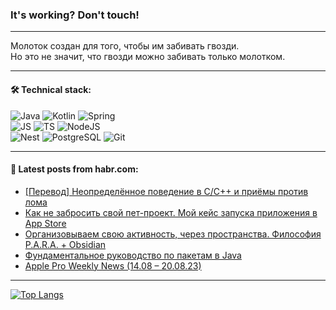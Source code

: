 ### It's working? Don't touch!

---
Молоток создан для того, чтобы им забивать гвозди. <br>
Но это не значит, что гвозди можно забивать только молотком.

---

#### 🛠️ Technical stack:

![Java](https://img.shields.io/badge/Java-informational?logo=Oracle&style=flat&logoColor=white&color=FF4500)
![Kotlin](https://img.shields.io/badge/Kotlin-informational?logo=Kotlin&style=flat&logoColor=white&color=774D97)
![Spring](https://img.shields.io/badge/SpringBoot-informational?logo=SpringBoot&style=flat&logoColor=white&color=6DB33F) <br>
![JS](https://img.shields.io/badge/JS-informational?logo=javaScript&style=flat&logoColor=black&color=F7Df1E)
![TS](https://img.shields.io/badge/TypeScript-informational?logo=typeScript&style=flat&logoColor=black&color=0667A8)
![NodeJS](https://img.shields.io/badge/NodeJS-informational?logo=node.js&style=flat&logoColor=white&color=70A760) <br>
![Nest](https://img.shields.io/badge/NestJS-informational?logo=NestJS&style=flat&logoColor=white&color=E0234E)
![PostgreSQL](https://img.shields.io/badge/PostgreSQL-informational?logo=PostgreSQL&style=flat&logoColor=white&color=DAA520)
![Git](https://img.shields.io/badge/Git-informational?logo=git&style=flat&logoColor=white&color=778899)

___

#### 💬 Latest posts from habr.com:

<!-- BLOG-POST-LIST:START -->
- [[Перевод] Неопределённое поведение в C/C++ и приёмы против лома](https://habr.com/ru/articles/756000/?utm_source=habrahabr&utm_medium=rss&utm_campaign=756000)
- [Как не забросить свой пет-проект. Мой кейс запуска приложения в App Store](https://habr.com/ru/articles/755992/?utm_source=habrahabr&utm_medium=rss&utm_campaign=755992)
- [Организовываем свою активность, через пространства. Философия P.A.R.A. + Obsidian](https://habr.com/ru/articles/755982/?utm_source=habrahabr&utm_medium=rss&utm_campaign=755982)
- [Фундаментальное руководство по пакетам в Java](https://habr.com/ru/articles/755654/?utm_source=habrahabr&utm_medium=rss&utm_campaign=755654)
- [Apple Pro Weekly News &lpar;14.08 – 20.08.23&rpar;](https://habr.com/ru/articles/755976/?utm_source=habrahabr&utm_medium=rss&utm_campaign=755976)
<!-- BLOG-POST-LIST:END -->

---
[![Top Langs](https://github-readme-stats-git-master-advtsetting-gmailcom.vercel.app/api/top-langs/?username=zloylis&langs_count=10&hide_title=false&title_color=e6edf3&size_weight=0.5&count_weight=0.5&layout=compact&hide_border=true&theme=dracula)](https://github.com/zloylis)

<!-- ![GitHub stats](https://github-readme-stats-git-master-advtsetting-gmailcom.vercel.app/api?username=zloylis&show_icons=true&hide_border=true&theme=dracula&hide_title=true&include_all_commits=true&count_private=true&hide=contribs&hide_rank=true) -->
